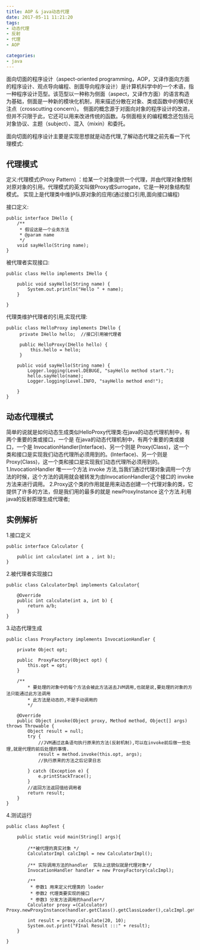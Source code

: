 ```yaml
---
title: AOP & java动态代理
date: 2017-05-11 11:21:20
tags:
- 动态代理
- 反射
- 代理
- AOP

categories:
- java
---
```


面向切面的程序设计（aspect-oriented programming，AOP，又译作面向方面的程序设计、观点导向编程、剖面导向程序设计）是计算机科学中的一个术语，指一种程序设计范型。该范型以一种称为侧面（aspect，又译作方面）的语言构造为基础，侧面是一种新的模块化机制，用来描述分散在对象、类或函数中的横切关注点（crosscutting concern）。
侧面的概念源于对面向对象的程序设计的改进，但并不只限于此，它还可以用来改进传统的函数。与侧面相关的编程概念还包括元对象协议、主题（subject）、混入（mixin）和委托。

面向切面的程序设计主要是实现思想就是动态代理,了解动态代理之前先看一下代理模式:

## 代理模式
定义:代理模式(Proxy Pattern) ：给某一个对象提供一个代理，并由代理对象控制对原对象的引用。代理模式的英文叫做Proxy或Surrogate，它是一种对象结构型模式。
实现上是代理类中维护队原对象的应用(通过接口引用,面向接口编程)

接口定义:
```
public interface IHello {
    /**
     * 假设这是一个业务方法
     * @param name
     */
    void sayHello(String name);
}
```

被代理者实现接口:
```
public class Hello implements IHello {

    public void sayHello(String name) {
        System.out.println("Hello " + name);
    }

}
```

代理类维护代理者的引用,实现代理:

```
public class HelloProxy implements IHello {
     private IHello hello;  //接口引用被代理者

     public HelloProxy(IHello hello) {
         this.hello = hello;
     }

    public void sayHello(String name) {
        Logger.logging(Level.DEBUGE, "sayHello method start.");
        hello.sayHello(name);
        Logger.logging(Level.INFO, "sayHello method end!");

    }
}
```


## 动态代理模式
简单的说就是如何动态生成类似HelloProxy代理类:在java的动态代理机制中，有两个重要的类或接口，一个是 在java的动态代理机制中，有两个重要的类或接口，一个是 InvocationHandler(Interface)、另一个则是 Proxy(Class)，这一个类和接口是实现我们动态代理所必须用到的。(Interface)、另一个则是 Proxy(Class)，这一个类和接口是实现我们动态代理所必须用到的。
1.InvocationHandler 唯一一个方法 invoke 方法,当我们通过代理对象调用一个方法的时候，这个方法的调用就会被转发为由InvocationHandler这个接口的 invoke 方法来进行调用。
2.Proxy这个类的作用就是用来动态创建一个代理对象的类，它提供了许多的方法，但是我们用的最多的就是 newProxyInstance 这个方法.利用java的反射原理生成代理者;

## 实例解析

1.接口定义
```
public interface Calculator {

    public int calculate( int a , int b);
}
```

2.被代理者实现接口
```
public class CalculatorImpl implements Calculator{

    @Override
    public int calculate(int a, int b) {
        return a/b;
    }
}
```
3.动态代理生成
```
public class ProxyFactory implements InvocationHandler {

    private Object opt;

    public  ProxyFactory(Object opt) {
        this.opt = opt;
    }

    /**
        * 要处理的对象中的每个方法会被此方法送去JVM调用,也就是说,要处理的对象的方法只能通过此方法调用
        * 此方法是动态的,不是手动调用的
        */

    @Override
    public Object invoke(Object proxy, Method method, Object[] args) throws Throwable {
        Object result = null;
        try {
            //JVM通过这条语句执行原来的方法(反射机制),可以在invoke前后做一些处理,就是代理的前后处理的事情.
            result = method.invoke(this.opt, args);
            //执行原来的方法之后记录日志

        } catch (Exception e) {
            e.printStackTrace();
        }
        //返回方法返回值给调用者
        return result;
    }
}
```
4.测试运行
```
public class AopTest {

    public static void main(String[] args){

        /**被代理的真实对象 */
        CalculatorImpl calcImpl = new CalculatorImpl();

        /** 实际调用方法的handler  实际上这貌似就是代理对象*/
        InvocationHandler handler = new ProxyFactory(calcImpl);

        /**
         * 参数1 用来定义代理类的 loader
         * 参数2 代理类要实现的接口
         * 参数3 分发方法调用的handler*/
        Calculator proxy =(Calculator) Proxy.newProxyInstance(handler.getClass().getClassLoader(),calcImpl.getClass().getInterfaces(),handler);

        int result = proxy.calculate(20, 10);
        System.out.print("FInal Result :::" + result);
    }

}
```





